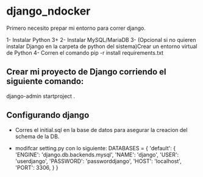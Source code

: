 # django_ndocker

Primero necesito prepar mi entorno para correr django.

1- Instalar Python 3+
2- Instalar MySQL/MariaDB
3- (Opcional si no quieren instalar Django en la carpeta de python del sistema)Crear un entorno virtual de Python
4- Corren el comando pip -r install requirements.txt

## Crear mi proyecto de Django corriendo el siguiente comando:

django-admin startproject <REPLACE BY PROJECT NAME> .

## Configurando django

* Corres el initial.sql en la base de datos para asegurar la creacion del schema de la DB.

* modifcar setting.py con lo siguiente:
DATABASES = {
    'default': {
        'ENGINE': 'django.db.backends.mysql',
        'NAME': 'django',
        'USER': 'userdjango',
        'PASSWORD': 'passworddjango',
        'HOST': 'localhost',
        'PORT': 3306,
    }
}